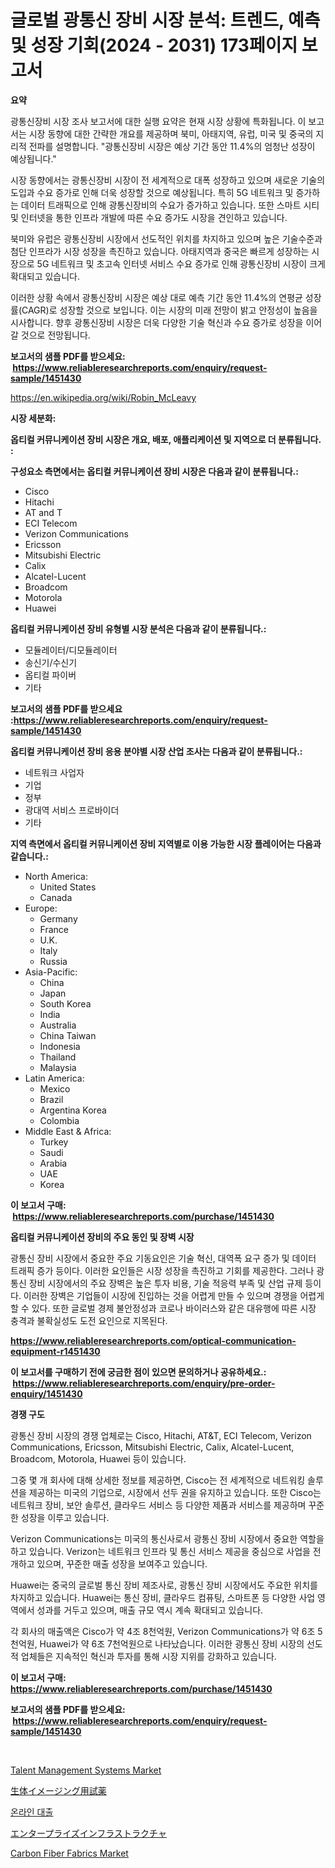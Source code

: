 <p><h1>글로벌 광통신 장비 시장 분석: 트렌드, 예측 및 성장 기회(2024 - 2031) 173페이지 보고서</h1></p><p><strong>요약</strong></p>
<p><p>광통신장비 시장 조사 보고서에 대한 실행 요약은 현재 시장 상황에 특화됩니다. 이 보고서는 시장 동향에 대한 간략한 개요를 제공하며 북미, 아태지역, 유럽, 미국 및 중국의 지리적 전파를 설명합니다. "광통신장비 시장은 예상 기간 동안 11.4%의 엄청난 성장이 예상됩니다." </p><p>시장 동향에서는 광통신장비 시장이 전 세계적으로 대폭 성장하고 있으며 새로운 기술의 도입과 수요 증가로 인해 더욱 성장할 것으로 예상됩니다. 특히 5G 네트워크 및 증가하는 데이터 트래픽으로 인해 광통신장비의 수요가 증가하고 있습니다. 또한 스마트 시티 및 인터넷을 통한 인프라 개발에 따른 수요 증가도 시장을 견인하고 있습니다. </p><p>북미와 유럽은 광통신장비 시장에서 선도적인 위치를 차지하고 있으며 높은 기술수준과 첨단 인프라가 시장 성장을 촉진하고 있습니다. 아태지역과 중국은 빠르게 성장하는 시장으로 5G 네트워크 및 초고속 인터넷 서비스 수요 증가로 인해 광통신장비 시장이 크게 확대되고 있습니다.</p><p>이러한 상황 속에서 광통신장비 시장은 예상 대로 예측 기간 동안 11.4%의 연평균 성장률(CAGR)로 성장할 것으로 보입니다. 이는 시장의 미래 전망이 밝고 안정성이 높음을 시사합니다. 향후 광통신장비 시장은 더욱 다양한 기술 혁신과 수요 증가로 성장을 이어갈 것으로 전망됩니다.</p></p>
<p><strong>보고서의 샘플 PDF를 받으세요: &nbsp;<a href="https://www.reliableresearchreports.com/enquiry/request-sample/1451430">https://www.reliableresearchreports.com/enquiry/request-sample/1451430</a></strong></p>
<p><a href="https://en.wikipedia.org/wiki/Robin_McLeavy">https://en.wikipedia.org/wiki/Robin_McLeavy</a></p>
<p><strong>시장 세분화:</strong></p>
<p><strong> 옵티컬 커뮤니케이션 장비 시장은 개요, 배포, 애플리케이션 및 지역으로 더 분류됩니다. :</strong></p>
<p><strong>구성요소 측면에서는 옵티컬 커뮤니케이션 장비 시장은 다음과 같이 분류됩니다.:</strong></p>
<p><ul><li>Cisco</li><li>Hitachi</li><li>AT and T</li><li>ECI Telecom</li><li>Verizon Communications</li><li>Ericsson</li><li>Mitsubishi Electric</li><li>Calix</li><li>Alcatel-Lucent</li><li>Broadcom</li><li>Motorola</li><li>Huawei</li></ul></p>
<p><strong> 옵티컬 커뮤니케이션 장비 유형별 시장 분석은 다음과 같이 분류됩니다.:</strong></p>
<p><ul><li>모듈레이터/디모듈레이터</li><li>송신기/수신기</li><li>옵티컬 파이버</li><li>기타</li></ul></p>
<p><strong>보고서의 샘플 PDF를 받으세요 :<a href="https://www.reliableresearchreports.com/enquiry/request-sample/1451430">https://www.reliableresearchreports.com/enquiry/request-sample/1451430</a></strong></p>
<p><strong> 옵티컬 커뮤니케이션 장비 응용 분야별 시장 산업 조사는 다음과 같이 분류됩니다.:</strong></p>
<p><ul><li>네트워크 사업자</li><li>기업</li><li>정부</li><li>광대역 서비스 프로바이더</li><li>기타</li></ul></p>
<p><strong>지역 측면에서 옵티컬 커뮤니케이션 장비 지역별로 이용 가능한 시장 플레이어는 다음과 같습니다.:</strong></p>
<p><ul>
    <li>
        North America:
        <ul>
            <li>United States</li>
            <li>Canada</li>
        </ul>
    </li>
    <li>
        Europe:
        <ul>
            <li>Germany</li>
            <li>France</li>
            <li>U.K.</li>
            <li>Italy</li>
            <li>Russia</li>
        </ul>
    </li>
    <li>
        Asia-Pacific:
        <ul>
            <li>China</li>
            <li>Japan</li>
            <li>South Korea</li>
            <li>India</li>
            <li>Australia</li>
            <li>China Taiwan</li>
            <li>Indonesia</li>
            <li>Thailand</li>
            <li>Malaysia</li>
        </ul>
    </li>
    <li>
        Latin America:
        <ul>
            <li>Mexico</li>
            <li>Brazil</li>
            <li>Argentina Korea</li>
            <li>Colombia</li>
        </ul>
    </li>
    <li>
        Middle East & Africa:
        <ul>
            <li>Turkey</li>
            <li>Saudi</li>
            <li>Arabia</li>
            <li>UAE</li>
            <li>Korea</li>
        </ul>
    </li>
    </ul></p>
<p><strong>이 보고서 구매: &nbsp;<a href="https://www.reliableresearchreports.com/purchase/1451430">https://www.reliableresearchreports.com/purchase/1451430</a></strong></p>
<p><strong>옵티컬 커뮤니케이션 장비의 주요 동인 및 장벽 시장</strong></p>
<p><p>광통신 장비 시장에서 중요한 주요 기동요인은 기술 혁신, 대역폭 요구 증가 및 데이터 트래픽 증가 등이다. 이러한 요인들은 시장 성장을 촉진하고 기회를 제공한다. 그러나 광통신 장비 시장에서의 주요 장벽은 높은 투자 비용, 기술 적응력 부족 및 산업 규제 등이다. 이러한 장벽은 기업들이 시장에 진입하는 것을 어렵게 만들 수 있으며 경쟁을 어렵게 할 수 있다. 또한 글로벌 경제 불안정성과 코로나 바이러스와 같은 대유행에 따른 시장 충격과 불확실성도 도전 요인으로 지목된다.</p></p>
<p><strong><a href="https://www.reliableresearchreports.com/optical-communication-equipment-r1451430">https://www.reliableresearchreports.com/optical-communication-equipment-r1451430</a></strong></p>
<p><strong>이 보고서를 구매하기 전에 궁금한 점이 있으면 문의하거나 공유하세요.: &nbsp;<a href="https://www.reliableresearchreports.com/enquiry/pre-order-enquiry/1451430">https://www.reliableresearchreports.com/enquiry/pre-order-enquiry/1451430</a></strong></p>
<p><strong>경쟁 구도</strong></p>
<p><p>광통신 장비 시장의 경쟁 업체로는 Cisco, Hitachi, AT&T, ECI Telecom, Verizon Communications, Ericsson, Mitsubishi Electric, Calix, Alcatel-Lucent, Broadcom, Motorola, Huawei 등이 있습니다.</p><p>그중 몇 개 회사에 대해 상세한 정보를 제공하면, Cisco는 전 세계적으로 네트워킹 솔루션을 제공하는 미국의 기업으로, 시장에서 선두 권을 유지하고 있습니다. 또한 Cisco는 네트워크 장비, 보안 솔루션, 클라우드 서비스 등 다양한 제품과 서비스를 제공하며 꾸준한 성장을 이루고 있습니다. </p><p>Verizon Communications는 미국의 통신사로서 광통신 장비 시장에서 중요한 역할을 하고 있습니다. Verizon는 네트워크 인프라 및 통신 서비스 제공을 중심으로 사업을 전개하고 있으며, 꾸준한 매출 성장을 보여주고 있습니다.</p><p>Huawei는 중국의 글로벌 통신 장비 제조사로, 광통신 장비 시장에서도 주요한 위치를 차지하고 있습니다. Huawei는 통신 장비, 클라우드 컴퓨팅, 스마트폰 등 다양한 사업 영역에서 성과를 거두고 있으며, 매출 규모 역시 계속 확대되고 있습니다.</p><p>각 회사의 매출액은 Cisco가 약 4조 8천억원, Verizon Communications가 약 6조 5천억원, Huawei가 약 6조 7천억원으로 나타났습니다. 이러한 광통신 장비 시장의 선도적 업체들은 지속적인 혁신과 투자를 통해 시장 지위를 강화하고 있습니다.</p></p>
<p><strong>이 보고서 구매: &nbsp; <a href="https://www.reliableresearchreports.com/purchase/1451430">https://www.reliableresearchreports.com/purchase/1451430</a></strong></p>
<p><strong>보고서의 샘플 PDF를 받으세요: &nbsp;<a href="https://www.reliableresearchreports.com/enquiry/request-sample/1451430">https://www.reliableresearchreports.com/enquiry/request-sample/1451430</a></strong><strong></strong></p>
<p>&nbsp;</p>
<p><p><a href="https://issuu.com/reportprime-2/docs/talent-management-systems-market-size-2030.pptx">Talent Management Systems Market</a></p><p><a href="https://github.com/RandallRunte2023/Market-Research-Report-List-2/blob/main/325144114492.md">生体イメージング用試薬</a></p><p><a href="https://github.com/shampaakter36/Market-Research-Report-List-1/blob/main/625673720903.md">온라인 대출</a></p><p><a href="https://github.com/DanykaKilback/Market-Research-Report-List-2/blob/main/716264614493.md">エンタープライズインフラストラクチャ</a></p><p><a href="https://github.com/YashRP12/Market-Research-Report-List-5/blob/main/carbon-fiber-fabrics-market.md">Carbon Fiber Fabrics Market</a></p></p>